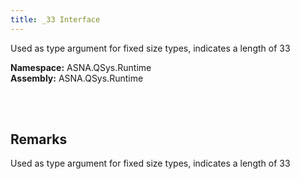 ```yaml
---
title: _33 Interface
---
```


Used as type argument for fixed size types, indicates a length of 33

**Namespace:** ASNA.QSys.Runtime <br/>
**Assembly:** ASNA.QSys.Runtime

<br>
<br>

## Remarks

Used as type argument for fixed size types, indicates a length of 33

[//]: # ($$TODO: Complete the Remarks section.)

<br>
<br>

